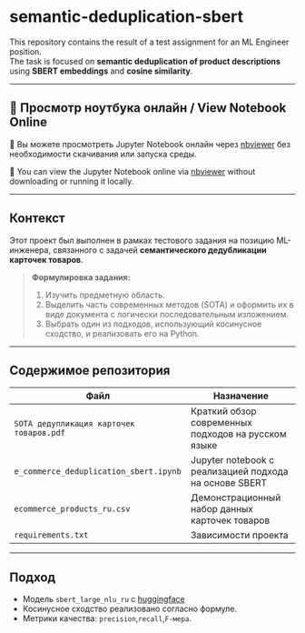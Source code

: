 # semantic-deduplication-sbert

This repository contains the result of a test assignment for an ML Engineer position.  
The task is focused on **semantic deduplication of product descriptions** using **SBERT embeddings** and **cosine similarity**.

---
## 🔗 Просмотр ноутбука онлайн / View Notebook Online

📘 Вы можете просмотреть Jupyter Notebook онлайн через [nbviewer](https://nbviewer.org/github/V31R/semantic-deduplication-sbert/blob/master/e_commerce_deduplication_sbert.ipynb) без необходимости скачивания или запуска среды.

📘 You can view the Jupyter Notebook online via [nbviewer](https://nbviewer.org/github/V31R/semantic-deduplication-sbert/blob/master/e_commerce_deduplication_sbert.ipynb) without downloading or running it locally.

---
## Контекст

Этот проект был выполнен в рамках тестового задания на позицию ML-инженера, связанного с задачей **семантического дедубликации карточек товаров**.

> **Формулировка задания:**
>
> 1. Изучить предметную область.
> 2. Выделить часть современных методов (SOTA) и оформить их в виде документа с логически последовательным изложением.
> 3. Выбрать один из подходов, использующий косинусное сходство, и реализовать его на Python.

---

## Содержимое репозитория

| Файл                                      | Назначение                                                 |
|-------------------------------------------|------------------------------------------------------------|
| `SOTA дедупликация карточек товаров.pdf`  | Краткий обзор современных подходов на русском языке        |
| `e_commerce_deduplication_sbert.ipynb`    | Jupyter notebook с реализацией подхода на основе SBERT     |
| `ecommerce_products_ru.csv`               | Демонстрационный набор данных карточек товаров             |
| `requirements.txt`                        | Зависимости проекта                                        |

---

## Подход

- Модель `sbert_large_nlu_ru` с [huggingface](https://huggingface.co/ai-forever/sbert_large_nlu_ru)
- Косинусное сходство реализовано согласно формуле.
- Метрики качества: `precision`,`recall`,`F-мера`.
